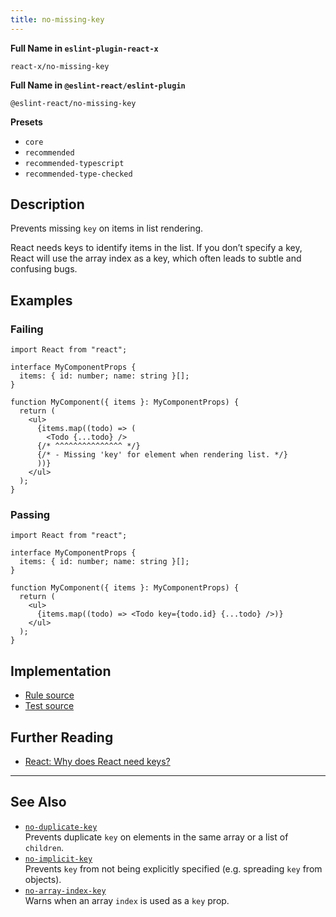 ```yaml
---
title: no-missing-key
---
```


**Full Name in `eslint-plugin-react-x`**

```plain copy
react-x/no-missing-key
```

**Full Name in `@eslint-react/eslint-plugin`**

```plain copy
@eslint-react/no-missing-key
```

**Presets**

- `core`
- `recommended`
- `recommended-typescript`
- `recommended-type-checked`

## Description

Prevents missing `key` on items in list rendering.

React needs keys to identify items in the list. If you don’t specify a key, React will use the array index as a key, which often leads to subtle and confusing bugs.

## Examples

### Failing

```tsx
import React from "react";

interface MyComponentProps {
  items: { id: number; name: string }[];
}

function MyComponent({ items }: MyComponentProps) {
  return (
    <ul>
      {items.map((todo) => (
        <Todo {...todo} />
      {/* ^^^^^^^^^^^^^^^ */}
      {/* - Missing 'key' for element when rendering list. */}
      ))}
    </ul>
  );
}
```

### Passing

```tsx
import React from "react";

interface MyComponentProps {
  items: { id: number; name: string }[];
}

function MyComponent({ items }: MyComponentProps) {
  return (
    <ul>
      {items.map((todo) => <Todo key={todo.id} {...todo} />)}
    </ul>
  );
}
```

## Implementation

- [Rule source](https://github.com/Rel1cx/eslint-react/tree/main/packages/plugins/eslint-plugin-react-x/src/rules/no-missing-key.ts)
- [Test source](https://github.com/Rel1cx/eslint-react/tree/main/packages/plugins/eslint-plugin-react-x/src/rules/no-missing-key.spec.ts)

## Further Reading

- [React: Why does React need keys?](https://react.dev/learn/rendering-lists#why-does-react-need-keys)

---

## See Also

- [`no-duplicate-key`](./no-duplicate-key)\
  Prevents duplicate `key` on elements in the same array or a list of `children`.
- [`no-implicit-key`](./no-implicit-key)\
  Prevents `key` from not being explicitly specified (e.g. spreading `key` from objects).
- [`no-array-index-key`](./no-array-index-key)\
  Warns when an array `index` is used as a `key` prop.
